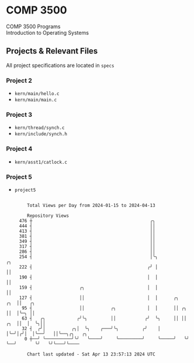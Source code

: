 # COMP 3500
COMP 3500 Programs  
Introduction to Operating Systems  
## Projects & Relevant Files
All project specifications are located in `specs`
### Project 2
- `kern/main/hello.c`
- `kern/main/main.c`
### Project 3
- `kern/thread/synch.c`
- `kern/include/synch.h`
### Project 4
- `kern/asst1/catlock.c`
### Project 5
- `project5`

```

        Total Views per Day from 2024-01-15 to 2024-04-13

        Repository Views
     476 ┼                                             ╭╮
     444 ┤                                             ││
     413 ┤                                             ││
     381 ┤                                             ││
     349 ┤                                             ││
     317 ┤                                             ││
     286 ┤                                             ││
     254 ┤                                             │╰╮                    ╭╮
     222 ┤                                            ╭╯ │                    ││
     190 ┤                                            │  │                    ││
     159 ┤                  ╭╮                        │  │                    ││
     127 ┤                  ││                        │  │      ╭╮        ╭╮  ││   ╭╮
      95 ┤                  ││          ╭╮            │  │      ││ ╭╮     ││  │╰─╮ ││
      63 ┤   ╭╮            ╭╯╰╮         ││           ╭╯  ╰╮     ││ ││ ╭╮  ││  │  ╰╮││
      32 ┤  ╭╯│          ╭╮│  ╰╮    ╭───╯╰╮         ╭╯    │     │╰─╯│╭╯│  │╰──╯   ││╰──╮╭╮   ╭╮
       0 ┼──╯ ╰──────────╯╰╯   ╰────╯     ╰─────────╯     ╰─────╯   ╰╯ ╰──╯       ╰╯   ╰╯╰───╯╰────

        Chart last updated - Sat Apr 13 23:57:13 2024 UTC
        
```
